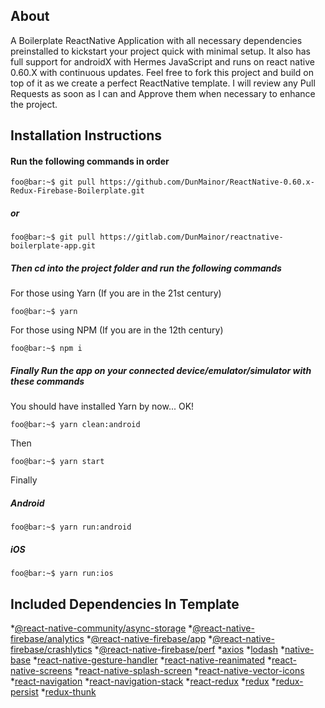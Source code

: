 ## About 
A Boilerplate ReactNative Application with all necessary dependencies preinstalled to kickstart your project quick with minimal setup. It also has full support for androidX with Hermes JavaScript and runs on react native 0.60.X with continuous updates. Feel free to fork this project and build on top of it as we create a perfect ReactNative template. I will review any Pull Requests as soon as I can and Approve them when necessary to enhance the project.

## Installation Instructions

#### Run the following commands in order

```console
foo@bar:~$ git pull https://github.com/DunMainor/ReactNative-0.60.x-Redux-Firebase-Boilerplate.git
```
##### or
```console
foo@bar:~$ git pull https://gitlab.com/DunMainor/reactnative-boilerplate-app.git
```

##### Then cd into the project folder and run the following commands
For those using Yarn (If you are in the 21st century)
```console
foo@bar:~$ yarn
```
For those using NPM (If you are in the 12th century)
```console
foo@bar:~$ npm i
```

##### Finally Run the app on your connected device/emulator/simulator with these commands
You should have installed Yarn by now... OK!
```console
foo@bar:~$ yarn clean:android
```
Then
```console
foo@bar:~$ yarn start
```
Finally
##### Android
```console
foo@bar:~$ yarn run:android
```
##### iOS
```console
foo@bar:~$ yarn run:ios
```

## Included Dependencies In Template
*[@react-native-community/async-storage](https://npmjs.com/package/@react-native-community/async-storage)
*[@react-native-firebase/analytics](https://npmjs.com/package/@react-native-firebase/analytics)
*[@react-native-firebase/app](https://npmjs.com/package/@react-native-firebase/app)
*[@react-native-firebase/crashlytics](https://npmjs.com/package/@react-native-firebase/crashlytics)
*[@react-native-firebase/perf](https://npmjs.com/package/@react-native-firebase/perf)
*[axios](https://npmjs.com/package/axios)
*[lodash](https://npmjs.com/package/lodash)
*[native-base](https://npmjs.com/package/native-base)
*[react-native-gesture-handler](https://npmjs.com/package/react-native-gesture-handler)
*[react-native-reanimated](https://npmjs.com/package/react-native-reanimated)
*[react-native-screens](https://npmjs.com/package/react-native-screens)
*[react-native-splash-screen](https://npmjs.com/package/react-native-splash-screen)
*[react-native-vector-icons](https://npmjs.com/package/react-native-vector-icons)
*[react-navigation](https://npmjs.com/package/react-navigation)
*[react-navigation-stack](https://npmjs.com/package/react-navigation-stack)
*[react-redux](https://npmjs.com/package/react-redux)
*[redux](https://npmjs.com/package/redux)
*[redux-persist](https://npmjs.com/package/redux-persist)
*[redux-thunk](https://npmjs.com/package/redux-thunk)





